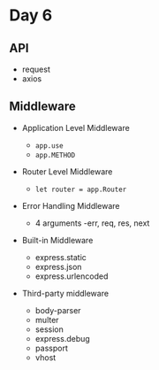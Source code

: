 # Day 6

## API

* request
* axios

## Middleware

* Application Level Middleware
  * `app.use`
  * `app.METHOD`
* Router Level Middleware
  * `let router = app.Router`
* Error Handling Middleware
  * 4 arguments -err, req, res, next

* Built-in Middleware
  * express.static
  * express.json
  * express.urlencoded

* Third-party middleware
  * body-parser
  * multer
  * session
  * express.debug
  * passport
  * vhost